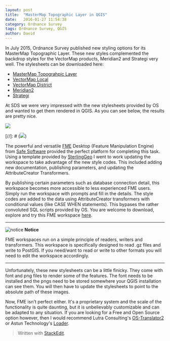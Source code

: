 ```yaml
---
layout: post
title:  "MasterMap Topographic Layer in QGIS"
date:   2016-01-27 11:54:38
category: Ordnance Survey
tags: Ordnance Survey, QGIS
author: David
---
```


In July 2015, Ordnance Survey published new styling options for its MasterMap Topographic Layer. These new styles complemented the backdrop styles for the VectorMap products, Meridian2 and Strategi very well. The stylesheets can be downloaded here:

* [MasterMap Topograhpic Layer][OsmmTopo]
* [VectorMap Local][vml]
* [VectorMap District][vmd]
* [Meridian2]
* [Strategi]

At SDS we were very impressed with the new stylesheets provided by OS and wanted to get them rendered in QGIS. As you can see below, the results are pretty nice.

<a href="https://s3-eu-west-1.amazonaws.com/shbcdatastore/MasterMapTopoStyleExample.png">
<img src="https://s3-eu-west-1.amazonaws.com/shbcdatastore/MasterMapTopoStyleExample.png" class="img-responsive">
</a>

[//]: # (![](https://s3-eu-west-1.amazonaws.com/shbcdatastore/MasterMapTopoStyleExample.png))

The powerful and versatile [FME] Desktop (Feature Manipulation Engine) from [Safe Software] provided the perfect platform for completing this task. Using a template provided by [SterlingGeo] I went to work updating the workspace to take advantage of the new style codes.  This included adding new documentation, publishing parameters, and updating the AttributeCreator Transformers.

By publishing certain parameters such as database connection detail,  this workspace becomes more accessible to less experienced FME users. Simply run the workspace with prompts and fill in the details. The style codes are added to the data using AttributeCreator transformers with conditional values (like CASE WHEN statements). This bypases the rather convoluted SQL scripts provided by OS. You are welcome to download, explore and try this FME workspace [here][FME-Workspace]. 

----------------------- ------------------------------------
![notice](https://s3-eu-west-1.amazonaws.com/shbcdatastore/Imbox_notice.png) **Notice**

FME workspaces run on a simple principle of readers, writers and transformers. This workspace is specifically designed to read .gz files and write to PostGIS. If you need/want to read or write to other formats you will need to edit the workspace accordingly. 

----------------------------------------------------------------

Unfortunately, these new stylesheets can be a little finicky. They come with font and png files to render some of the features. The font needs to be installed and the pngs need to be stored somewhere your QGIS installation can see them. You will then have to update the stylesheets to point to the absolute path of these images.

Now, FME isn't perfect either. It's a proprietary system and the scale of the functionality is quite daunting, but it is unbelievably customizable and can be adapted to any situation. If you are looking for a Free and Open Source option however, then I would recommend Lutra Consulting's [OS-Translator2] or Astun Technology's [Loader]. 

> Written with [StackEdit](https://stackedit.io/).

[OS-Translator2]: http://www.lutraconsulting.co.uk/products/ostranslator-ii/
[Loader]: https://github.com/AstunTechnology/Loader

[OsmmTopo]: https://github.com/OrdnanceSurvey/OSMM-Topography-Layer-stylesheets
[vml]: https://github.com/OrdnanceSurvey/OS-VectorMap-Local-stylesheets
[vmd]: https://github.com/OrdnanceSurvey/OS-VectorMap-District-stylesheets
[Meridian2]: https://github.com/OrdnanceSurvey/Meridian2-stylesheets
[Strategi]: https://github.com/OrdnanceSurvey/Strategi-stylesheets

[SterlingGeo]: http://www.sterlinggeo.com/fme-desktop.html
[Safe Software]: http://www.safe.com/
[FME]: http://www.safe.com/fme/fme-desktop/index_a.php?utm_expid=104599522-5.6ohgqbwfQxqX1uiFeVryMw.1&utm_referrer=http%3A%2F%2Fwww.safe.com%2Fhow-it-works%2F
[notice]: https://s3-eu-west-1.amazonaws.com/shbcdatastore/Imbox_notice.png
[FME-Workspace]: https://github.com/surreydigitalservices/fme-workspaces/blob/master/osmm_loader_share.fmw
